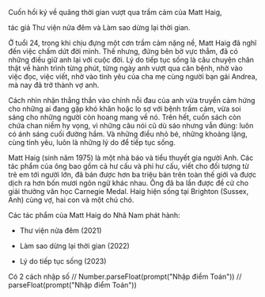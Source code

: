 Cuốn hồi ký về quãng thời gian vượt qua trầm cảm của Matt Haig, 

tác giả Thư viện nửa đêm và Làm sao dừng lại thời gian.

 

Ở tuổi 24, trong khi chịu đựng một cơn trầm cảm nặng nề, Matt Haig đã nghĩ đến việc chấm dứt đời mình. Thế nhưng, đứng bên bờ vực thẳm, đã có những điều giữ anh lại với cuộc đời. Lý do tiếp tục sống là câu chuyện chân thật về hành trình từng phút, từng ngày anh vượt qua căn bệnh, nhờ vào việc đọc, việc viết, nhờ vào tình yêu của cha mẹ cùng người bạn gái Andrea, mà nay đã trở thành vợ anh.

Cách nhìn nhận thẳng thắn vào chính nỗi đau của anh vừa truyền cảm hứng cho những ai đang gặp khó khăn hoặc lo sợ với bệnh trầm cảm, vừa soi sáng cho những người còn hoang mang về nó. Trên hết, cuốn sách còn chứa chan niềm hy vọng, vì những câu nói cũ dù sáo nhưng vẫn đúng: luôn có ánh sáng cuối đường hầm. Và những điều nhỏ bé, những khoảng lặng, cùng tình yêu, luôn là những lý do để tiếp tục sống.

 

Matt Haig (sinh năm 1975) là một nhà báo và tiểu thuyết gia người Anh. Các tác phẩm của ông bao gồm cả hư cấu và phi hư cấu, viết cho đối tượng từ trẻ em tới người lớn, đã bán được hơn ba triệu bản trên toàn thế giới và được dịch ra hơn bốn mươi ngôn ngữ khác nhau. Ông đã ba lần được đề cử cho giải thưởng văn học Carnegie Medal. Haig hiện sống tại Brighton (Sussex, Anh) cùng vợ, hai con và một chú chó.

Các tác phẩm của Matt Haig do Nhã Nam phát hành:

- Thư viện nửa đêm (2021)

- Làm sao dừng lại thời gian (2022)

- Lý do tiếp tục sống (2023)


 Có 2 cách nhập số
        // Number.parseFloat(prompt("Nhập điểm Toán"))
        // parseFloat(prompt("Nhập điểm Toán"))